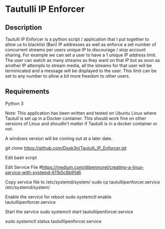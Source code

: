 # Tautulli IP Enforcer

## Description

Tautulli IP Enforcer is a python script / application that I put together to allow us to blacklist (Ban) IP addresses as well as enforce a set number of concurrent streams per users unique IP to discourage / stop account sharing. For example we can set a user to have a 1 unique IP address limit. The user can watch as many streams as they want on that IP but as soon as another IP attempts to stream media, all the streams for that user will be terminicated and a message will be displayed to the user. This limit can be set to any number to allow a bit more freedom to other users.

## Requirements

Python 3

Note: This application has been written and tested on Ubuntu Linux where Tautull is set up in a Docker container. This should work fine on other versions of Linux and shoudln't matter if Tautulli is in a docker container or not.

A windows version will be coming out at a later date.






git clone https://github.com/Dosk3n/Tautulli_IP_Enforcer.git

Edit bash script

Edit Service File #https://medium.com/@benmorel/creating-a-linux-service-with-systemd-611b5c8b91d6

Copy service file to /etc/systemd/system/
sudo cp tautulliipenforcer.service /etc/systemd/system/

Enable the service for reboot
sudo systemctl enable tautulliipenforcer.service

Start the service
sudo systemctl start tautulliipenforcer.service

sudo systemctl status tautulliipenforcer.service